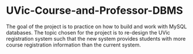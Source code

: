# UVic-Course-and-Professor-DBMS
The goal of the project is to practice on how to build and work with MySQL databases. The topic chosen for the project is to re-design the UVic registration system such that the new system provides students with more course registration information than the current system. 
